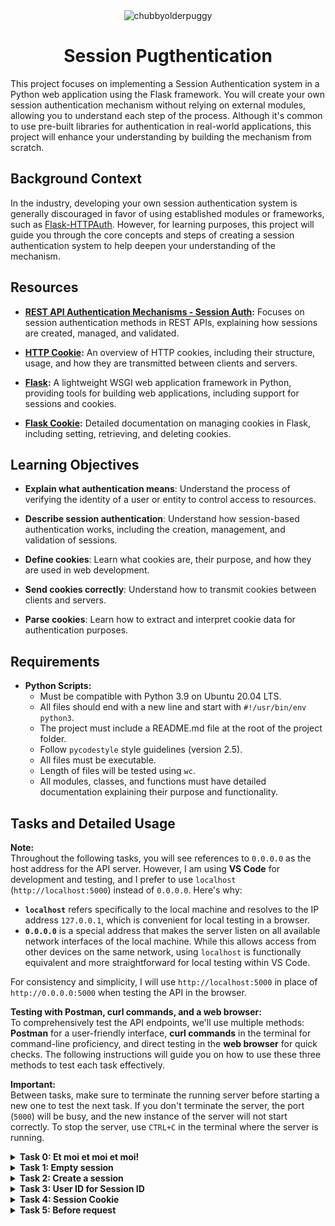 <div align="center">
  <img src="https://github.com/user-attachments/assets/0c54eefb-e8c4-4979-962b-2c140feac23f" alt="chubbyolderpuggy">
  <h1>Session Pugthentication</h1>
</div>

This project focuses on implementing a Session Authentication system in a Python web application using the Flask framework. You will create your own session authentication mechanism without relying on external modules, allowing you to understand each step of the process. Although it's common to use pre-built libraries for authentication in real-world applications, this project will enhance your understanding by building the mechanism from scratch.

## Background Context

In the industry, developing your own session authentication system is generally discouraged in favor of using established modules or frameworks, such as [Flask-HTTPAuth](https://flask-httpauth.readthedocs.io/en/latest/). However, for learning purposes, this project will guide you through the core concepts and steps of creating a session authentication system to help deepen your understanding of the mechanism.

## Resources

- **[REST API Authentication Mechanisms - Session Auth](https://www.youtube.com/watch?v=501dpx2IjGY):** Focuses on session authentication methods in REST APIs, explaining how sessions are created, managed, and validated.
  
- **[HTTP Cookie](https://developer.mozilla.org/en-US/docs/Web/HTTP/Headers/Cookie):** An overview of HTTP cookies, including their structure, usage, and how they are transmitted between clients and servers.
  
- **[Flask](https://palletsprojects.com/projects/flask/):** A lightweight WSGI web application framework in Python, providing tools for building web applications, including support for sessions and cookies.
  
- **[Flask Cookie](https://flask.palletsprojects.com/en/1.1.x/quickstart/#cookies):** Detailed documentation on managing cookies in Flask, including setting, retrieving, and deleting cookies.

## Learning Objectives


- **Explain what authentication means**: Understand the process of verifying the identity of a user or entity to control access to resources.
  
- **Describe session authentication**: Understand how session-based authentication works, including the creation, management, and validation of sessions.

- **Define cookies**: Learn what cookies are, their purpose, and how they are used in web development.

- **Send cookies correctly**: Understand how to transmit cookies between clients and servers.

- **Parse cookies**: Learn how to extract and interpret cookie data for authentication purposes.

## Requirements

- **Python Scripts:**
  - Must be compatible with Python 3.9 on Ubuntu 20.04 LTS.
  - All files should end with a new line and start with `#!/usr/bin/env python3`.
  - The project must include a README.md file at the root of the project folder.
  - Follow `pycodestyle` style guidelines (version 2.5).
  - All files must be executable.
  - Length of files will be tested using `wc`.
  - All modules, classes, and functions must have detailed documentation explaining their purpose and functionality.

## Tasks and Detailed Usage

**Note:**  
Throughout the following tasks, you will see references to `0.0.0.0` as the host address for the API server. However, I am using **VS Code** for development and testing, and I prefer to use `localhost` (`http://localhost:5000`) instead of `0.0.0.0`. Here's why:

- **`localhost`** refers specifically to the local machine and resolves to the IP address `127.0.0.1`, which is convenient for local testing in a browser.
- **`0.0.0.0`** is a special address that makes the server listen on all available network interfaces of the local machine. While this allows access from other devices on the same network, using `localhost` is functionally equivalent and more straightforward for local testing within VS Code.

For consistency and simplicity, I will use `http://localhost:5000` in place of `http://0.0.0.0:5000` when testing the API in the browser.

**Testing with Postman, curl commands, and a web browser:**  
To comprehensively test the API endpoints, we'll use multiple methods: **Postman** for a user-friendly interface, **curl commands** in the terminal for command-line proficiency, and direct testing in the **web browser** for quick checks. The following instructions will guide you on how to use these three methods to test each task effectively.


**Important:**  
Between tasks, make sure to terminate the running server before starting a new one to test the next task. If you don't terminate the server, the port (`5000`) will be busy, and the new instance of the server will not start correctly. To stop the server, use `CTRL+C` in the terminal where the server is running.

<details>
<summary><strong>Task 0: Et moi et moi et moi!</strong></summary>

In this task, we will extend the existing Basic Authentication system by adding a new endpoint, `GET /api/v1/users/me`, which retrieves the authenticated User object. We will modify the application to handle session authentication and ensure the new functionality is correctly implemented.

<details>
<summary>Instructions Provided in Curriculum</summary>
Copy all your work of the 0x06. Basic authentication project in this new folder.  
In this version, you implemented a Basic authentication for giving you access to all User endpoints:  
- `GET /api/v1/users`  
- `POST /api/v1/users`  
- `GET /api/v1/users/<user_id>`  
- `PUT /api/v1/users/<user_id>`  
- `DELETE /api/v1/users/<user_id>`  

Now, you will add a new endpoint: `GET /users/me` to retrieve the authenticated User object.

1. Copy folders `models` and `api` from the previous project **0x06. Basic authentication**.
2. Ensure all mandatory tasks of this previous project are done at 100% because this project (and the rest of this track) will be based on it.
3. Update `@app.before_request` in `api/v1/app.py`:
   - Assign the result of `auth.current_user(request)` to `request.current_user`.
4. Update the method for the route `GET /api/v1/users/<user_id>` in `api/v1/views/users.py`:
   - If `<user_id>` is equal to `me` and `request.current_user` is `None`: abort(404)
   - If `<user_id>` is equal to `me` and `request.current_user` is not `None`: return the authenticated User in a JSON response (like a normal case of `GET /api/v1/users/<user_id>` where `<user_id>` is a valid User ID).
   - Otherwise, keep the same behavior.
</details>

### Step-by-Step Instructions

1. **Copy Files from Previous Project:**
   - Copy all necessary files from the `0x06. Basic authentication` project to the `Session_authentication` directory, including:
     - `models/`
     - `api/`
     - `requirements.txt`

2. **Update `api/v1/app.py`:**
   - Modify the `@app.before_request` handler in `api/v1/app.py` to assign the result of `auth.current_user(request)` to `request.current_user`.
   ```python
   request.current_user = auth.current_user(request)
   ```

3. **Update `api/v1/views/users.py`:**
   - Add logic to handle the new `GET /api/v1/users/me` endpoint by modifying the `GET /api/v1/users/<user_id>` route in `users.py`:
   ```python
   if user_id == "me":
       if request.current_user is None:
           abort(404)
       else:
           return jsonify(request.current_user.to_json()), 200
   ```

4. **Make `main_0.py` Executable:**
   - Ensure that the `main_0.py` script is executable:
   ```bash
   chmod +x main_0.py
   ```

5. **Run the Test Script:**
   - Execute `main_0.py` to create a test user and generate Base64-encoded credentials:
   ```bash
   API_HOST=0.0.0.0 API_PORT=5000 AUTH_TYPE=basic_auth ./main_0.py
   ```

6. **Start the API Server:**
   - Start the Flask API server in another terminal:
   ```bash
   API_HOST=0.0.0.0 API_PORT=5000 AUTH_TYPE=basic_auth python3 -m api.v1.app
   ```

### Explanation of Changes

- **Modification of `@app.before_request` in `api/v1/app.py`:**  
  The `before_request_handler` function is updated to assign the result of `auth.current_user(request)` to `request.current_user`. This assignment ensures that the currently authenticated user is accessible in every request that requires authentication. It allows you to easily retrieve the authenticated user's details and use them in route handlers, such as for the `GET /api/v1/users/me` endpoint.

- **New Logic in `GET /api/v1/users/<user_id>` Route in `api/v1/views/users.py`:**  
  The route is modified to handle requests where `<user_id>` is `"me"`. When the endpoint is hit with `"me"`, it checks if there is a currently authenticated user (`request.current_user`). If not, it returns a 404 error. If an authenticated user exists, it returns that user's information in JSON format. This makes it easy for users to retrieve their own profile information without needing to know their user ID.

### Testing with `curl`

To test the new endpoint and authentication functionality using `curl` commands:

1. **Check the API Status:**
   - Use `curl` to check if the API is running correctly:
   ```bash
   curl "http://0.0.0.0:5000/api/v1/status"
   ```
   - **Expected Output:**
   ```json
   {
     "status": "OK"
   }
   ```

2. **Test `GET /api/v1/users` Endpoint Without Authorization:**
   - Use `curl` to test the endpoint without providing any credentials:
   ```bash
   curl "http://0.0.0.0:5000/api/v1/users"
   ```
   - **Expected Output:**
   ```json
   {
     "error": "Unauthorized"
   }
   ```

3. **Test `GET /api/v1/users` Endpoint with Basic Authorization:**
   - Use `curl` with the `Authorization` header to provide Base64-encoded credentials:
   ```bash
   curl -H "Authorization: Basic Ym9iQGhidG4uaW86SDBsYmVydG9uU2Nob29sOTgh" "http://0.0.0.0:5000/api/v1/users"
   ```
   - **Expected Output:**
   ```json
   [
     {
       "created_at": "2024-09-16T20:07:58",
       "email": "bob@hbtn.io",
       "first_name": null,
       "id": "f03fce22-82d5-4ff4-9327-46e42244cc42",
       "last_name": null,
       "updated_at": "2024-09-16T20:07:58"
     }
   ]
   ```

4. **Test `GET /api/v1/users/me` Endpoint with Basic Authorization:**
   - Use `curl` to access the `/api/v1/users/me` endpoint with the same `Authorization` header:
   ```bash
   curl -H "Authorization: Basic Ym9iQGhidG4uaW86SDBsYmVydG9uU2Nob29sOTgh" "http://0.0.0.0:5000/api/v1/users/me"
   ```
   - **Expected Output:**
   ```json
   {
     "created_at": "2024-09-16T20:07:58",
     "email": "bob@hbtn.io",
     "first_name": null,
     "id": "f03fce22-82d5-4ff4-9327-46e42244cc42",
     "last_name": null,
     "updated_at": "2024-09-16T20:07:58"
   }
   ```

### Testing with Postman

To test the new endpoint and authentication functionality using Postman:

1. **Open Postman** and create a new request.
   
2. **Test API Status Endpoint:**
   - Set the request type to `GET`.
   - Enter the URL: `http://0.0.0.0:5000/api/v1/status`
   - Click "Send".
   - **Expected Output:**
   ```json
   {
     "status": "OK"
   }
   ```

3. **Test `GET /api/v1/users` Endpoint Without Authorization:**
   - Set the request type to `GET`.
   - Enter the URL: `http://0.0.0.0:5000/api/v1/users`
   - Click "Send".
   - **Expected Output:**
   ```json
   {
     "error": "Unauthorized"
   }
   ```

4. **Test `GET /api/v1/users` Endpoint with Basic Authorization:**
   - Set the request type to `GET`.
   - Enter the URL: `http://0.0.0.0:5000/api/v1/users`
   - Go to the "Authorization" tab.
   - Choose "Basic Auth" and enter the credentials:
     - **Username:** `bob@hbtn.io`
     - **Password:** `H0lbertonSchool98!`
   - Click "Send".
   - **Expected Output:**
   ```json
   [
     {
       "created_at": "2024-09-16T20:07:58",
       "email": "bob@hbtn.io",
       "first_name": null,
       "id": "f03fce22-82d5-4ff4-9327-46e42244cc42",
       "last_name": null,
       "updated_at": "2024-09-16T20:07:58"
     }
   ]
   ```

5. **Test `GET /api/v1/users/me` Endpoint with Basic Authorization:**
   - Set the request type to `GET`.
   - Enter the URL: `http://0.0.0.0:5000/api/v1/users/me`
   - Go to the "Authorization" tab.
   - Choose "Basic Auth" and enter the same credentials:
     - **Username:** `bob@hbtn.io`
     - **Password:** `H0lbertonSchool98!`
   - Click "Send".
   - **Expected Output:**
   ```json
   {
     "created_at": "2024-09-16T20:07:58",
     "email": "bob@hbtn.io",
     "first_name": null,
     "id": "f03fce22-82d5-4ff4-9327-46e42244cc42",
     "last_name": null,
     "updated_at": "2024-09-16T20:07:58"
   }
   ```

### Testing with Web Browser

To test the endpoints using a web browser:

1. **Test API Status Endpoint:**
   - Open your web browser (e.g., Chrome, Firefox).
   - Enter the following URL in the address bar:
   ``` 
   http://localhost:5000/api/v1/status
   ```
   - **Expected Output:**
   ```json
   {
     "status": "OK"
   }
   ```

2. **Test `GET /api/v1/users` Endpoint Without Authorization:**
   - Open the following URL in the address bar:
   ```
   http://localhost:5000/api/v1/users
   ```
     
   - **Expected Output:**  
   The browser will display a JSON response indicating `"error": "Unauthorized"`.

3. **Test `GET /api/v1/users/me` Endpoint with Basic Authorization:**
   - For this test, use a browser extension or tool that allows you to set custom headers (such as [ModHeader](https://modheader.com/)).
   - Set the `Authorization` header to:  
     `Basic Ym9iQGhidG4uaW86SDBsYmVydG9uU2Nob29sOTgh`
   - Enter the following URL in the address bar:
     ```
     http://localhost:5000/api/v1/users/me
     ```
   - **Expected Output:**  
   The browser should display the authenticated user's details in JSON format.

</details>

<details>
<summary><strong>Task 1: Empty session</strong></summary>

In this task, you will start creating a new session-based authentication mechanism by defining an empty class, SessionAuth, that inherits from Auth. You will update the application to use this new authentication class when the AUTH_TYPE environment variable is set to session_auth, ensuring that the application can switch between different authentication mechanisms using environment variables.

<details>
<summary>Instructions Provided in Curriculum</summary>
Create a class SessionAuth that inherits from Auth. For the moment this class will be empty. It’s the first step for creating a new authentication mechanism:
validate if everything inherits correctly without any overloading
validate the “switch” by using environment variables
Update api/v1/app.py for using SessionAuth instance for the variable auth depending of the value of the environment variable AUTH_TYPE, If AUTH_TYPE is equal to session_auth:
import SessionAuth from api.v1.auth.session_auth
create an instance of SessionAuth and assign it to the variable auth
Otherwise, keep the previous mechanism.
</details>

### Step-by-Step Instructions

1. **Create a New Class `SessionAuth`:**
   - Create a new file named `session_auth.py` in the `api/v1/auth` directory.
   - Inside `session_auth.py`, define a new class `SessionAuth` that inherits from `Auth`. This class will be empty for now.

   **File: `api/v1/auth/session_auth.py`**
   ```python
   #!/usr/bin/env python3
   """ SessionAuth module
   """
   from api.v1.auth.auth import Auth


   class SessionAuth(Auth):
       """ Empty class for Session Authentication """
       pass
   ```

2. **Update `api/v1/app.py` to Use `SessionAuth`:**
   - Modify the `api/v1/app.py` file to create an instance of `SessionAuth` if the `AUTH_TYPE` environment variable is set to `session_auth`.

   **File: `api/v1/app.py`**
   ```python
   #!/usr/bin/env python3
   """
   Route module for the API
   """
   from os import getenv
   from api.v1.views import app_views
   from flask import Flask, jsonify, abort, request
   from flask_cors import (CORS, cross_origin)
   import os

   app = Flask(__name__)
   app.register_blueprint(app_views)
   CORS(app, resources={r"/api/v1/*": {"origins": "*"}})

   auth = None
   AUTH_TYPE = getenv("AUTH_TYPE")

   # Load the correct Auth class based on the environment variable
   if AUTH_TYPE == 'auth':
       from api.v1.auth.auth import Auth
       auth = Auth()
   elif AUTH_TYPE == 'basic_auth':
       from api.v1.auth.basic_auth import BasicAuth
       auth = BasicAuth()
   elif AUTH_TYPE == 'session_auth':
       from api.v1.auth.session_auth import SessionAuth
       auth = SessionAuth()  # Use SessionAuth if AUTH_TYPE is 'session_auth'

   @app.errorhandler(404)
   def not_found(error) -> str:
       """
       Not found handler
       """
       return jsonify({"error": "Not found"}), 404

   @app.errorhandler(401)
   def unauthorized(error) -> str:
       """
       Unauthorized handler
       """
       return jsonify({"error": "Unauthorized"}), 401

   @app.errorhandler(403)
   def forbidden(error) -> str:
       """
       Forbidden handler
       """
       return jsonify({"error": "Forbidden"}), 403

   @app.before_request
   def before_request_handler():
       """
       Before request handler to filter each request.
       """
       if auth is None:
           return
       excluded_paths = [
           '/api/v1/status/',
           '/api/v1/unauthorized/',
           '/api/v1/forbidden/'
       ]
       if not auth.require_auth(request.path, excluded_paths):
           return
       if auth.authorization_header(request) is None:
           abort(401)
       request.current_user = auth.current_user(request)  # Assign current user
       if request.current_user is None:
           abort(403)

   if __name__ == "__main__":
       host = getenv("API_HOST", "0.0.0.0")
       port = getenv("API_PORT", "5000")
       app.run(host=host, port=port)
   ```

3. **Test the Implementation:**

   - Open two terminals to test the new authentication mechanism.

   **First Terminal:**
   - Start the Flask API server with `AUTH_TYPE` set to `session_auth`:
   ```bash
   API_HOST=0.0.0.0 API_PORT=5000 AUTH_TYPE=session_auth python3 -m api.v1.app
   ```

   **Second Terminal:**
   - Run the following `curl` commands to test the functionality:

   - **Check the API Status:**
   ```bash
   curl "http://0.0.0.0:5000/api/v1/status"
   ```
   - **Expected Output:**
   ```json
   {
     "status": "OK"
   }
   ```

   - **Test with Slash at the End:**
   ```bash
   curl "http://0.0.0.0:5000/api/v1/status/"
   ```
   - **Expected Output:**
   ```json
   {
     "status": "OK"
   }
   ```

   - **Test `GET /api/v1/users` Without Authorization:**
   ```bash
   curl "http://0.0.0.0:5000/api/v1/users"
   ```
   - **Expected Output:**
   ```json
   {
     "error": "Unauthorized"
   }
   ```

   - **Test with Incorrect Authorization Header:**
   ```bash
   curl "http://0.0.0.0:5000/api/v1/users" -H "Authorization: Test"
   ```
   - **Expected Output:**
   ```json
   {
     "error": "Forbidden"
   }
   ```

### Testing with Postman

To test the new endpoint and authentication functionality using Postman:

1. **Open Postman** and create a new request.

2. **Test API Status Endpoint:**
   - Set the request type to `GET`.
   - Enter the URL: `http://0.0.0.0:5000/api/v1/status`
   - Click "Send".
   - **Expected Output:**
   ```json
   {
     "status": "OK"
   }
   ```

3. **Test `GET /api/v1/users` Endpoint Without Authorization:**
   - Set the request type to `GET`.
   - Enter the URL: `http://0.0.0.0:5000/api/v1/users`
   - Click "Send".
   - **Expected Output:**
   ```json
   {
     "error": "Unauthorized"
   }
   ```

4. **Test `GET /api/v1/users` Endpoint with Incorrect Authorization:**
   - Set the request type to `GET`.
   - Enter the URL: `http://0.0.0.0:5000/api/v1/users`
   - Go to the "Headers" tab.
   - Add a new header with:
     - **Key:** `Authorization`
     - **Value:** `Test`
   - Click "Send".
   - **Expected Output:**
   ```json
   {
     "error": "Forbidden"
   }
   ```

### Testing with Web Browser

To test the endpoints using a web browser:

1. **Test API Status Endpoint:**
   - Open your web browser (e.g., Chrome, Firefox).
   - Enter the following URL in the address bar:
     ```
     http://localhost:5000/api/v1/status
     ```
   - **Expected Output:**
   ```json
   {
     "status": "OK"
   }
   ```

2. **Test `GET /api/v1/users` Endpoint Without Authorization:**
   - Enter the following URL in the address bar:
     ```  
     http://localhost:5000//api/v1/users
     ```
   - **Expected Output:**  
   The browser will display a JSON response indicating `"error": "Unauthorized"`.

3. **Test `GET /api/v1/users` Endpoint with Incorrect Authorization:**
   - For this test, use a browser extension or tool that allows you to set custom headers (such as [ModHeader](https://modheader.com/)).
   - Set the `Authorization` header to:  
     `Test`
   - Enter the following URL in the address bar:
     ```
     http://localhost:5000/api/v1/users
     ```
   - **Expected Output:**  
   The browser should display a JSON response indicating `"error": "Forbidden"`.

### Explanation of Changes

- **Creation of `SessionAuth` Class:**
  - A new class `SessionAuth` is created in `session_auth.py` inheriting from `Auth`. For now, this class is empty but sets up the structure for future development of session-based authentication.
  
- **Updating `api/v1/app.py` to Use `SessionAuth`:**
  - The `api/v1/app.py` file is updated to import and create an instance of `SessionAuth` when the `AUTH_TYPE` environment variable is set to `session_auth`. This change allows switching between different authentication mechanisms based on the environment variable.

</details>

<details>
<summary><strong>Task 2: Create a session</strong></summary>

In this task, you will enhance the `SessionAuth` class by implementing a method to create and store session IDs associated with user IDs. This mechanism will allow multiple sessions per user and facilitate session-based authentication in future tasks.

<details>
<summary>Instructions Provided in Curriculum</summary>
Update the `SessionAuth` class:

1. Create a class attribute `user_id_by_session_id` initialized as an empty dictionary.
2. Create an instance method `create_session(self, user_id: str = None) -> str` that creates a Session ID for a `user_id`:
   - Return `None` if `user_id` is `None`.
   - Return `None` if `user_id` is not a string.
   - Otherwise:
     - Generate a Session ID using the `uuid` module and `uuid4()` like the ID in Base.
     - Use this Session ID as the key of the dictionary `user_id_by_session_id` — the value for this key must be `user_id`.
     - Return the Session ID.
3. The same `user_id` can have multiple Session IDs; indeed, the `user_id` is the value in the dictionary `user_id_by_session_id`.

Now you have an "in-memory" Session ID storing. You will be able to retrieve a User ID based on a Session ID.
</details>

### Step-by-Step Instructions

1. **Update the `SessionAuth` Class:**
   - Open the file `session_auth.py` located in `api/v1/auth/`.
   - Update the `SessionAuth` class to include a new class attribute and instance method as described below.

   **File: `api/v1/auth/session_auth.py`**
   ```python
   #!/usr/bin/env python3
   """ 
   This module contains the SessionAuth class for handling 
   session-based authentication in the API.
   """
   from api.v1.auth.auth import Auth
   import uuid


   class SessionAuth(Auth):
       """ SessionAuth class for handling session authentication """

       # Class attribute to store user IDs by session ID
       user_id_by_session_id = {}

       def create_session(self, user_id: str = None) -> str:
           """
           Creates a Session ID for a given user_id
           Args:
               user_id (str): The user ID to create a session for
           Returns:
               str: The generated Session ID or None if user_id is invalid
           """
           if user_id is None or not isinstance(user_id, str):
               return None

           # Generate a new Session ID using uuid4
           session_id = str(uuid.uuid4())

           # Store the user_id with the generated session_id
           self.user_id_by_session_id[session_id] = user_id

           return session_id
   ```

2. **Use `main_1.py` Script for Testing:**

   **File: `main_1.py`**
   ```python
   #!/usr/bin/env python3
   """ Main 1
   """
   from api.v1.auth.session_auth import SessionAuth

   sa = SessionAuth()

   print("{}: {}".format(type(sa.user_id_by_session_id), sa.user_id_by_session_id))

   user_id = None
   session = sa.create_session(user_id)
   print("{} => {}: {}".format(user_id, session, sa.user_id_by_session_id))

   user_id = 89
   session = sa.create_session(user_id)
   print("{} => {}: {}".format(user_id, session, sa.user_id_by_session_id))

   user_id = "abcde"
   session = sa.create_session(user_id)
   print("{} => {}: {}".format(user_id, session, sa.user_id_by_session_id))

   user_id = "fghij"
   session = sa.create_session(user_id)
   print("{} => {}: {}".format(user_id, session, sa.user_id_by_session_id))

   user_id = "abcde"
   session = sa.create_session(user_id)
   print("{} => {}: {}".format(user_id, session, sa.user_id_by_session_id))
   ```

3. **Make `main_1.py` Executable:**
   - Ensure `main_1.py` is executable:
   ```bash
   chmod +x main_1.py
   ```

4. **Run the Test Script:**
   - Execute `main_1.py` to test the creation of sessions:
   ```bash
   API_HOST=0.0.0.0 API_PORT=5000 AUTH_TYPE=session_auth ./main_1.py
   ```

   **Expected Output:**
   ```bash
   <class 'dict'>: {}
   None => None: {}
   89 => None: {}
   abcde => 00103b49-87fe-4e6b-9b5e-37bc6b76c5a5: {'00103b49-87fe-4e6b-9b5e-37bc6b76c5a5': 'abcde'}
   fghij => e8140bdc-c824-49ec-b666-7067fdae1d70: {'00103b49-87fe-4e6b-9b5e-37bc6b76c5a5': 'abcde', 'e8140bdc-c824-49ec-b666-7067fdae1d70': 'fghij'}
   abcde => 8d76f983-86ad-431a-92c8-d1b99049b73d: {'00103b49-87fe-4e6b-9b5e-37bc6b76c5a5': 'abcde', 'e8140bdc-c824-49ec-b666-7067fdae1d70': 'fghij', '8d76f983-86ad-431a-92c8-d1b99049b73d': 'abcde'}
   ```

### Explanation of Output

- **Empty Dictionary Initialization:**
   - `<class 'dict'>: {}` confirms that `user_id_by_session_id` is initialized as an empty dictionary.

- **Handling `None` and Non-String User ID:**
   - `None => None: {}` and `89 => None: {}` confirm that when `user_id` is `None` or not a string, the method returns `None` and the dictionary remains unchanged.

- **Generating Session IDs for Valid User IDs:**
   - Each call to `create_session` with a valid `user_id` (e.g., `"abcde"` and `"fghij"`) generates a unique Session ID and adds it to the dictionary, showing that the same `user_id` can have multiple session IDs.

### Testing with `curl`

This task does not involve direct testing with `curl` commands since it focuses on internal class behavior. 

### Testing with Postman

Similarly, this task does not involve direct testing with Postman. The functionality is internal to the `SessionAuth` class. Future tasks may use Postman for more comprehensive testing.

### Testing with Web Browser

There is no direct testing required using a web browser for this task. The browser will not display internal changes to the `SessionAuth` class.

</details>

<details>
<summary><strong>Task 3: User ID for Session ID</strong></summary>

In this task, you will enhance the `SessionAuth` class by implementing a method to retrieve a User ID based on a given Session ID. This method, together with the existing `create_session` method, will allow you to manage sessions and authenticate users based on session data.

<details>
<summary>Instructions Provided in Curriculum</summary>
Update the `SessionAuth` class:

1. Create an instance method `def user_id_for_session_id(self, session_id: str = None) -> str:` that returns a User ID based on a Session ID:
   - Return `None` if `session_id` is `None`.
   - Return `None` if `session_id` is not a string.
   - Otherwise, return the value (the User ID) for the key `session_id` in the dictionary `user_id_by_session_id`.
   - Use the `.get()` method to access the value based on the key in the dictionary.

Now you have two methods (`create_session` and `user_id_for_session_id`) for storing and retrieving a link between a User ID and a Session ID.
</details>

### Step-by-Step Instructions

1. **Update the `SessionAuth` Class:**
   - Open the file `session_auth.py` located in `api/v1/auth/`.
   - Update the `SessionAuth` class to include a new instance method `user_id_for_session_id` as described below.

   **File: `api/v1/auth/session_auth.py`**
   ```python
   #!/usr/bin/env python3
   """ 
   This module contains the SessionAuth class for handling 
   session-based authentication in the API.
   """
   from api.v1.auth.auth import Auth
   import uuid


   class SessionAuth(Auth):
       """ SessionAuth class for handling session authentication """

       # Class attribute to store user IDs by session ID
       user_id_by_session_id = {}

       def create_session(self, user_id: str = None) -> str:
           """
           Creates a Session ID for a given user_id
           Args:
               user_id (str): The user ID to create a session for
           Returns:
               str: The generated Session ID or None if user_id is invalid
           """
           if user_id is None or not isinstance(user_id, str):
               return None

           # Generate a new Session ID using uuid4
           session_id = str(uuid.uuid4())

           # Store the user_id with the generated session_id
           self.user_id_by_session_id[session_id] = user_id

           return session_id

       def user_id_for_session_id(self, session_id: str = None) -> str:
           """
           Retrieves the User ID associated with a given Session ID
           Args:
               session_id (str): The Session ID to retrieve the User ID for
           Returns:
               str: The User ID associated with the Session ID or None if not found
           """
           if session_id is None or not isinstance(session_id, str):
               return None

           # Retrieve the User ID using the session_id
           return self.user_id_by_session_id.get(session_id)
   ```

2. **Use `main_2.py` Script for Testing:**

   **File: `main_2.py`**
   ```python
   #!/usr/bin/env python3
   """ Main 2
   """
   from api.v1.auth.session_auth import SessionAuth

   sa = SessionAuth()

   user_id_1 = "abcde"
   session_1 = sa.create_session(user_id_1)
   print("{} => {}: {}".format(user_id_1, session_1, sa.user_id_by_session_id))

   user_id_2 = "fghij"
   session_2 = sa.create_session(user_id_2)
   print("{} => {}: {}".format(user_id_2, session_2, sa.user_id_by_session_id))

   print("---")

   tmp_session_id = None
   tmp_user_id = sa.user_id_for_session_id(tmp_session_id)
   print("{} => {}".format(tmp_session_id, tmp_user_id))

   tmp_session_id = 89
   tmp_user_id = sa.user_id_for_session_id(tmp_session_id)
   print("{} => {}".format(tmp_session_id, tmp_user_id))

   tmp_session_id = "doesntexist"
   tmp_user_id = sa.user_id_for_session_id(tmp_session_id)
   print("{} => {}".format(tmp_session_id, tmp_user_id))

   print("---")

   tmp_session_id = session_1
   tmp_user_id = sa.user_id_for_session_id(tmp_session_id)
   print("{} => {}".format(tmp_session_id, tmp_user_id))

   tmp_session_id = session_2
   tmp_user_id = sa.user_id_for_session_id(tmp_session_id)
   print("{} => {}".format(tmp_session_id, tmp_user_id))

   print("---")

   session_1_bis = sa.create_session(user_id_1)
   print("{} => {}: {}".format(user_id_1, session_1_bis, sa.user_id_by_session_id))

   tmp_user_id = sa.user_id_for_session_id(session_1_bis)
   print("{} => {}".format(session_1_bis, tmp_user_id))

   tmp_user_id = sa.user_id_for_session_id(session_1)
   print("{} => {}".format(session_1, tmp_user_id))
   ```

3. **Make `main_2.py` Executable:**
   - Ensure `main_2.py` is executable:
   ```bash
   chmod +x main_2.py
   ```

4. **Run the Test Script:**
   - Execute `main_2.py` to test the retrieval of User IDs based on Session IDs:
   ```bash
   API_HOST=0.0.0.0 API_PORT=5000 AUTH_TYPE=session_auth ./main_2.py
   ```

   **Expected Output:**
   ```bash
   abcde => 8647f981-f503-4638-af23-7bb4a9e4b53f: {'8647f981-f503-4638-af23-7bb4a9e4b53f': 'abcde'}
   fghij => a159ee3f-214e-4e91-9546-ca3ce873e975: {'a159ee3f-214e-4e91-9546-ca3ce873e975': 'fghij', '8647f981-f503-4638-af23-7bb4a9e4b53f': 'abcde'}
   ---
   None => None
   89 => None
   doesntexist => None
   ---
   8647f981-f503-4638-af23-7bb4a9e4b53f => abcde
   a159ee3f-214e-4e91-9546-ca3ce873e975 => fghij
   ---
   abcde => 5d2930ba-f6d6-4a23-83d2-4f0abc8b8eee: {'a159ee3f-214e-4e91-9546-ca3ce873e975': 'fghij', '8647f981-f503-4638-af23-7bb4a9e4b53f': 'abcde', '5d2930ba-f6d6-4a23-83d2-4f0abc8b8eee': 'abcde'}
   5d2930ba-f6d6-4a23-83d2-4f0abc8b8eee => abcde
   8647f981-f503-4638-af23-7bb4a9e4b53f => abcde
   ```

### Explanation of Output

- **Empty Dictionary Initialization:**
   - The initial output confirms that `user_id_by_session_id` starts empty and then gets populated with session data after calling `create_session`.

- **Handling Invalid Session IDs:**
   - `None => None`, `89 => None`, and `doesntexist => None` confirm that if the session ID is `None`, not a string, or does not exist in the dictionary, the method returns `None`.

- **Retrieving Valid User IDs:**
   - The method correctly returns the associated user IDs for valid session IDs (`session_1` and `session_2`).

- **Multiple Sessions for Same User:**
   - The output shows that a user can have multiple sessions (`session_1` and `session_1_bis` for `user_id_1`), and each session ID can still correctly retrieve the user ID.

### Testing with `curl`

This task does not involve direct testing with `curl` commands since it focuses on internal class behavior. 
### Testing with Postman

Similarly, this task does not involve direct testing with Postman. The functionality is internal to the `SessionAuth` class. Future tasks may use Postman for more comprehensive testing.

### Testing with Web Browser

There is no direct testing required using a web browser for this task. The browser will not display internal changes to the `SessionAuth` class.


</details>



<details>
<summary><strong>Task 4: Session Cookie</strong></summary>

In this task, you will update the `Auth` class to implement a method that retrieves the session cookie value from an incoming HTTP request. This method will enable your application to extract session IDs from cookies, facilitating session management for authenticated users.

<details>
<summary>Instructions Provided in Curriculum</summary>
Update `api/v1/auth/auth.py` by adding the method `def session_cookie(self, request=None):` that returns a cookie value from a request:

1. Return `None` if `request` is `None`.
2. Return the value of the cookie named `_my_session_id` from the request:
   - The name of the cookie must be defined by the environment variable `SESSION_NAME`.
   - Use the `.get()` method to access the cookie in the request cookies dictionary.
   - Use the environment variable `SESSION_NAME` to define the name of the cookie used for the Session ID.
</details>

### Step-by-Step Instructions

1. **Update the `Auth` Class:**
   - Open the file `auth.py` located in `api/v1/auth/`.
   - Add the `session_cookie` method as described below.

   **File: `api/v1/auth/auth.py`**
   ```python
   #!/usr/bin/env python3
"""
This module contains the Auth class for managing API authentication.
"""
from flask import request
from typing import List, TypeVar
from os import getenv


class Auth:
    """Auth class to manage the API authentication."""

    def require_auth(self, path: str, excluded_paths: List[str]) -> bool:
        """Determines if a given path requires authentication."""
        if path is None or excluded_paths is None or not excluded_paths:
            return True

        normalized_path = path if path.endswith('/') else path + '/'

        for excluded_path in excluded_paths:
            if excluded_path.endswith('*'):
                if normalized_path.startswith(excluded_path[:-1]):
                    return False
            elif normalized_path == excluded_path:
                return False

        return True

    def authorization_header(self, request=None) -> str:
        """Returns the authorization header from the request."""
        if request is None or 'Authorization' not in request.headers:
            return None
        return request.headers['Authorization']

    def current_user(self, request=None) -> TypeVar('User'):
        """Returns the current user."""
        return None

    def session_cookie(self, request=None):
        """
        Retrieves the value of the session cookie from a request.
        Args:
            request (flask.Request): The HTTP request object
        Returns:
            str: The value of the session cookie or None if not found
        """
        if request is None:
            return None

        cookie_name = getenv("SESSION_NAME", "_my_session_id")

        return request.cookies.get(cookie_name)

   ```

2. **Use the `main_3.py` Script for Testing:**

   **File: `main_3.py`**
   ```python
   #!/usr/bin/env python3
   """ Cookie server
   """
   from flask import Flask, request
   from api.v1.auth.auth import Auth

   auth = Auth()

   app = Flask(__name__)

   @app.route('/', methods=['GET'], strict_slashes=False)
   def root_path():
       """ Root path
       """
       return "Cookie value: {}\n".format(auth.session_cookie(request))

   if __name__ == "__main__":
       app.run(host="0.0.0.0", port="5000")
   ```

3. **Make `main_3.py` Executable:**
   - Ensure `main_3.py` is executable:
   ```bash
   chmod +x main_3.py
   ```

4. **Run the Test Script:**
   - Execute `main_3.py` to test retrieving session cookie values:
   ```bash
   API_HOST=0.0.0.0 API_PORT=5000 AUTH_TYPE=session_auth SESSION_NAME=_my_session_id ./main_3.py
   ```

5. **Testing with `curl` Commands:**
   - Open another terminal and run the following `curl` commands to test the behavior:

   ```bash
   curl "http://0.0.0.0:5000"
   ```
   **Expected Output:**
   ```
   Cookie value: None
   ```

   ```bash
   curl "http://0.0.0.0:5000" --cookie "_my_session_id=Hello"
   ```
   **Expected Output:**
   ```
   Cookie value: Hello
   ```

   ```bash
   curl "http://0.0.0.0:5000" --cookie "_my_session_id=C is fun"
   ```
   **Expected Output:**
   ```
   Cookie value: C is fun
   ```

   ```bash
   curl "http://0.0.0.0:5000" --cookie "_my_session_id_fake"
   ```
   **Expected Output:**
   ```
   Cookie value: None
   ```

### Explanation of Output

1. **No Cookie Provided:**
   - The first `curl` command returns `Cookie value: None` because no cookie named `_my_session_id` was provided in the request.

2. **Cookie with Valid Value Provided:**
   - The second and third `curl` commands return the values `"Hello"` and `"C is fun"`, respectively, because cookies with these values are provided using the correct name (`_my_session_id`).

3. **Incorrect Cookie Name Provided:**
   - The fourth `curl` command returns `Cookie value: None` because the cookie provided does not match the name defined by the environment variable `SESSION_NAME`.

### Testing with Postman

To test the session cookie functionality with Postman:

1. **Open Postman** and create a new `GET` request to:
   ```
   http://localhost:5000/
   ```
2. **Add a Cookie:**
   - Click on the **Cookies** tab (located below the request URL).
   - Click on "Add Cookie" for the domain `localhost`.
   - Enter the following details:
     - **Name:** `_my_session_id`
     - **Value:** `Hello`
   - Click **Save**.
   
3. **Send the Request:**
   - Go back to the **Headers** tab.
   - Click **Send** to make the request.
   - **Expected Response:**
     ```
     Cookie value: Hello
     ```

4. **Change the Cookie Value:**
   - Go back to the **Cookies** tab.
   - Modify the cookie value from `Hello` to `C is fun`.
   - Click **Save**.

5. **Send the Request Again:**
   - Click **Send** once more.
   - **Expected Response:**
     ```
     Cookie value: C is fun
     ```

6. **Test with Incorrect or Missing Cookies:**
   - Delete the `_my_session_id` cookie or rename it to `_my_session_id_fake`.
   - Send the request again.
   - **Expected Response:**
     ```
     Cookie value: None
     ```

### Testing with Web Browser

1. **Open a Web Browser (e.g., Chrome, Firefox):**
   - Enter the following URL in the address bar: 
   ```
   http://localhost:5000/
   ```

2. **Open Developer Tools:**
   - Press `Ctrl+Shift+I` (Windows/Linux) or `Cmd+Option+I` (Mac) to open Developer Tools.
   - Go to the **Application** tab (in Chrome) or **Storage** tab (in Firefox).
   - Select **Cookies** from the left sidebar, and then click on `http://localhost:5000`.

3. **Add a Cookie:**
   - Right-click in the empty space under the cookies table (or click on "Add" if available).
   - **Name:** Enter `_my_session_id`.
   - **Value:** Enter `Hello`.
   - **Domain:** Should automatically be set to `localhost`.

4. **Refresh the Page:**
   - Refresh the browser page (`http://localhost:5000/`).
   - **Expected Output:**
     ```
     Cookie value: Hello
     ```

5. **Modify the Cookie Value:**
   - Change the value of `_my_session_id` to `C is fun` in the same Cookies section.
   - Refresh the page.
   - **Expected Output:**
     ```
     Cookie value: C is fun
     ```

6. **Test with Incorrect or Missing Cookies:**
   - Delete the `_my_session_id` cookie or rename it to `_my_session_id_fake`.
   - Refresh the page.
   - **Expected Output:**
     ```
     Cookie value: None
     ```


</details>

<details>
<summary><strong>Task 5: Before request</strong></summary>


In this task, you will update the `@app.before_request` method in `api/v1/app.py` to handle session-based authentication. The new changes will allow for checking the presence of both an authorization header and a session cookie, ensuring proper access control to your API endpoints.

<details>
<summary>Instructions Provided in Curriculum</summary>

Update the `@app.before_request` method in `api/v1/app.py`:

1. Add the URL path `/api/v1/auth_session/login/` to the list of excluded paths in the method `require_auth`. This route doesn’t exist yet, but it should be accessible outside authentication.
2. If both `auth.authorization_header(request)` and `auth.session_cookie(request)` return `None`, abort with a `401 Unauthorized` error.

</details>

### Step-by-Step Instructions

1. **Update `app.py`:**
   - Open the file `app.py` located in `api/v1/`.
   - Make the following changes to handle session-based authentication properly.

   **Updated `app.py` Code:**
   ```python
   #!/usr/bin/env python3
   """
   Route module for the API
   """
   from os import getenv
   from api.v1.views import app_views
   from flask import Flask, jsonify, abort, request
   from flask_cors import (CORS, cross_origin)
   import os

   app = Flask(__name__)
   app.register_blueprint(app_views)
   CORS(app, resources={r"/api/v1/*": {"origins": "*"}})

   auth = None
   AUTH_TYPE = getenv("AUTH_TYPE")

   # Load the correct Auth class based on the environment variable
   if AUTH_TYPE == 'auth':
       from api.v1.auth.auth import Auth
       auth = Auth()
   elif AUTH_TYPE == 'basic_auth':
       from api.v1.auth.basic_auth import BasicAuth
       auth = BasicAuth()
   elif AUTH_TYPE == 'session_auth':
       from api.v1.auth.session_auth import SessionAuth
       auth = SessionAuth()  # Use SessionAuth if AUTH_TYPE is 'session_auth'


   @app.errorhandler(404)
   def not_found(error) -> str:
       """
       Not found handler
       """
       return jsonify({"error": "Not found"}), 404


   @app.errorhandler(401)
   def unauthorized(error) -> str:
       """
       Unauthorized handler
       """
       return jsonify({"error": "Unauthorized"}), 401


   @app.errorhandler(403)
   def forbidden(error) -> str:
       """
       Forbidden handler
       """
       return jsonify({"error": "Forbidden"}), 403


   @app.before_request
   def before_request_handler():
       """
       Before request handler to filter each request.
       """
       if auth is None:
           return
       excluded_paths = [
           '/api/v1/status/',
           '/api/v1/unauthorized/',
           '/api/v1/forbidden/',
           '/api/v1/auth_session/login/'  # Add this route to excluded paths
       ]
       if not auth.require_auth(request.path, excluded_paths):
           return

       # Check for both authorization header and session cookie
       if (auth.authorization_header(request) is None and
               auth.session_cookie(request) is None):
           abort(401)

       request.current_user = auth.current_user(request)
       if request.current_user is None:
           abort(403)


   if __name__ == "__main__":
       host = getenv("API_HOST", "0.0.0.0")
       port = getenv("API_PORT", "5000")
       app.run(host=host, port=port)
   ```

2. **Explanation of the Code Changes:**

   - **Excluded Paths Update:**
     - The URL path `/api/v1/auth_session/login/` is added to the `excluded_paths` list, allowing it to be accessed without authentication.
   - **Combined Authentication Check:**
     - The check ensures that if both `auth.authorization_header(request)` and `auth.session_cookie(request)` are `None`, a `401 Unauthorized` response is returned, blocking unauthorized access.

### Testing with `curl`

1. **Start the Server:**
   - Run the server with the following command:
   ```bash
   API_HOST=0.0.0.0 API_PORT=5000 AUTH_TYPE=session_auth SESSION_NAME=_my_session_id python3 -m api.v1.app
   ```

2. **Test `curl` Commands:**

   - **Check API Status:**
     ```bash
     curl "http://0.0.0.0:5000/api/v1/status"
     ```
     **Expected Output:**
     ```json
     {
       "status": "OK"
     }
     ```

   - **Check the New Login Route:**
     ```bash
     curl "http://0.0.0.0:5000/api/v1/auth_session/login"
     ```
     **Expected Output:**
     ```json
     {
       "error": "Not found"
     }
     ```
     - The output should show "Not found" but should not be blocked by the authentication system.

   - **Check Unauthorized Access:**
     ```bash
     curl "http://0.0.0.0:5000/api/v1/users/me"
     ```
     **Expected Output:**
     ```json
     {
       "error": "Unauthorized"
     }
     ```

   - **Check with Basic Auth (will fail because `AUTH_TYPE` is `session_auth`):**
     ```bash
     curl "http://0.0.0.0:5000/api/v1/users/me" -H "Authorization: Basic Ym9iQGhidG4uaW86SDBsYmVydG9uU2Nob29sOTgh"
     ```
     **Expected Output:**
     ```json
     {
       "error": "Forbidden"
     }
     ```

   - **Check with Invalid Session Cookie:**
     ```bash
     curl "http://0.0.0.0:5000/api/v1/users/me" --cookie "_my_session_id=5535d4d7-3d77-4d06-8281-495dc3acfe76"
     ```
     **Expected Output:**
     ```json
     {
       "error": "Forbidden"
     }
     ```

### Testing with Postman

To test the updated authentication mechanism with Postman:

1. **Open Postman** and create a new `GET` request to:
   ```
   http://localhost:5000/api/v1/users/me
   ```
2. **Test Unauthorized Access:**
   - Click **Send** without adding any authorization or cookies.
   - **Expected Response:**
   ```json
   {
     "error": "Unauthorized"
   }
   ```

3. **Test with Basic Auth:**
   - Go to the **Authorization** tab and select `Basic Auth`.
   - Enter the following credentials:
     - **Username:** `bob@hbtn.io`
     - **Password:** `H0lbertonSchool98!`
   - **Send the Request:**
   - **Expected Response:**
   ```json
   {
     "error": "Forbidden"
   }
   ```
   - This response confirms that Basic Authentication won't work when `AUTH_TYPE` is set to `session_auth`.

4. **Test with Session Cookie:**
   - Go to the **Cookies** tab.
   - Add a cookie named `_my_session_id` with a value like `5535d4d7-3d77-4d06-8281-495dc3acfe76`.
   - **Send the Request:**
   - **Expected Response:**
   ```json
   {
     "error": "Forbidden"
   }
   ```
   - This response confirms that a session cookie without an associated user will be rejected.

### Testing with Web Browser

1. **Open a Web Browser (e.g., Chrome, Firefox):**
   - Enter the URL in the address bar: 
   ```
   http://localhost:5000/api/v1/users/me
   ```

2. **Check Unauthorized Access:**
   - You should see:
   ```json
   {"error": "Unauthorized"}
   ```

3. **Add a Cookie for Session Auth:**
   - Open Developer Tools (`Ctrl+Shift+I` or `Cmd+Option+I`).
   - Go to the **Application** tab (in Chrome) or **Storage** tab (in Firefox).
   - Select **Cookies** > `http://localhost:5000`.
   - Add a cookie named `_my_session_id` with a value `5535d4d7-3d77-4d06-8281-495dc3acfe76`.
   - Refresh the page.
   - **Expected Output:**
   ```json
   {"error": "Forbidden"}
   ```
   - This indicates that the session cookie is not linked to a valid user.

</details>
